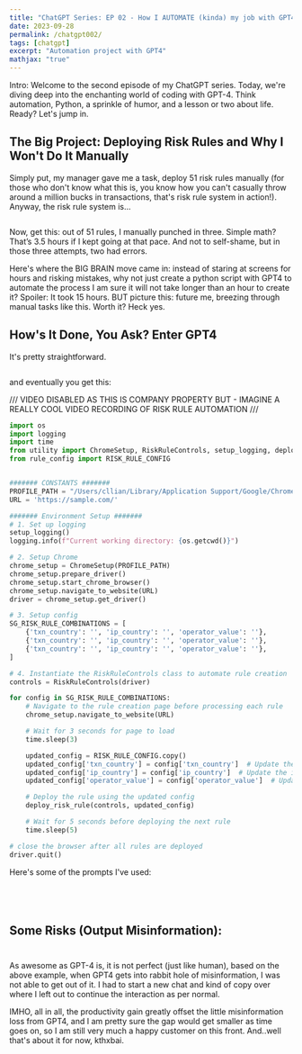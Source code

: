 ```yaml
---
title: "ChatGPT Series: EP 02 - How I AUTOMATE (kinda) my job with GPT4"
date: 2023-09-28
permalink: /chatgpt002/
tags: [chatgpt]
excerpt: "Automation project with GPT4"
mathjax: "true"
---
```


Intro: Welcome to the second episode of my ChatGPT series. Today, we're diving deep into the enchanting world of coding with GPT-4. Think automation, Python, a sprinkle of humor, and a lesson or two about life. Ready? Let's jump in.

## The Big Project: Deploying Risk Rules and Why I Won't Do It Manually
Simply put, my manager gave me a task, deploy 51 risk rules manually (for those who don't know what this is, you know how you can't casually throw around a million bucks in transactions, that's risk rule system in action!). Anyway, the risk rule system is...

<img src="{{ site.url }}{{ site.baseurl }}/assets/images/posts/gpt002/lol.png" alt="">

Now, get this: out of 51 rules, I manually punched in three. Simple math? That’s 3.5 hours if I kept going at that pace. And not to self-shame, but in those three attempts, two had errors. 

Here's where the BIG BRAIN move came in: instead of staring at screens for hours and risking mistakes, why not just create a python script with GPT4 to automate the process I am sure it will not take longer than an hour to create it? Spoiler: It took 15 hours. BUT picture this: future me, breezing through manual tasks like this. Worth it? Heck yes.


## How's It Done, You Ask? Enter GPT4
It's pretty straightforward. 

<img src="{{ site.url }}{{ site.baseurl }}/assets/images/posts/gpt002/first_prompt.png" alt="">

and eventually you get this:

/// VIDEO DISABLED AS THIS IS COMPANY PROPERTY BUT - IMAGINE A REALLY COOL VIDEO RECORDING OF RISK RULE AUTOMATION ///

```python
import os
import logging
import time
from utility import ChromeSetup, RiskRuleControls, setup_logging, deploy_risk_rule
from rule_config import RISK_RULE_CONFIG


####### CONSTANTS #######
PROFILE_PATH = "/Users/cllian/Library/Application Support/Google/Chrome/Profile 2"
URL = 'https://sample.com/'

####### Environment Setup #######
# 1. Set up logging
setup_logging()
logging.info(f"Current working directory: {os.getcwd()}")

# 2. Setup Chrome
chrome_setup = ChromeSetup(PROFILE_PATH)
chrome_setup.prepare_driver()
chrome_setup.start_chrome_browser()
chrome_setup.navigate_to_website(URL)
driver = chrome_setup.get_driver()

# 3. Setup config
SG_RISK_RULE_COMBINATIONS = [
    {'txn_country': '', 'ip_country': '', 'operator_value': ''},
    {'txn_country': '', 'ip_country': '', 'operator_value': ''},
    {'txn_country': '', 'ip_country': '', 'operator_value': ''},
]

# 4. Instantiate the RiskRuleControls class to automate rule creation
controls = RiskRuleControls(driver)

for config in SG_RISK_RULE_COMBINATIONS:
    # Navigate to the rule creation page before processing each rule
    chrome_setup.navigate_to_website(URL)

    # Wait for 3 seconds for page to load 
    time.sleep(3)

    updated_config = RISK_RULE_CONFIG.copy()
    updated_config['txn_country'] = config['txn_country']  # Update the txn_country
    updated_config['ip_country'] = config['ip_country']  # Update the ip_country
    updated_config['operator_value'] = config['operator_value']  # Update the operator_value

    # Deploy the rule using the updated config
    deploy_risk_rule(controls, updated_config)

    # Wait for 5 seconds before deploying the next rule
    time.sleep(5)

# close the browser after all rules are deployed
driver.quit()

```

Here's some of the prompts I've used: 

<img src="{{ site.url }}{{ site.baseurl }}/assets/images/posts/gpt002/sample_01.png" alt="" style="display: block; margin: 10px 0;">

<img src="{{ site.url }}{{ site.baseurl }}/assets/images/posts/gpt002/sample_02.png" alt="" style="display: block; margin: 10px 0;">

<img src="{{ site.url }}{{ site.baseurl }}/assets/images/posts/gpt002/sample_03.png" alt="" style="display: block; margin: 10px 0;">

<img src="{{ site.url }}{{ site.baseurl }}/assets/images/posts/gpt002/sample_04.png" alt="" style="display: block; margin: 10px 0;">

<img src="{{ site.url }}{{ site.baseurl }}/assets/images/posts/gpt002/sample_05.png" alt="" style="display: block; margin: 10px 0;">



## Some Risks (Output Misinformation):

<img src="{{ site.url }}{{ site.baseurl }}/assets/images/posts/gpt002/misinformation_01.png" alt="" style="display: block; margin: 10px 0;">

<img src="{{ site.url }}{{ site.baseurl }}/assets/images/posts/gpt002/misinformation_02.png" alt="" style="display: block; margin: 10px 0;">

As awesome as GPT-4 is, it is not perfect (just like human), based on the above example, when GPT4 gets into rabbit hole of misinformation, I was not able to get out of it. I had to start a new chat and kind of copy over where I left out to continue the interaction as per normal. 

IMHO, all in all, the productivity gain greatly offset the little misinformation loss from GPT4, and I am pretty sure the gap would get smaller as time goes on, so I am still very much a happy customer on this front. And..well that's about it for now, kthxbai.
